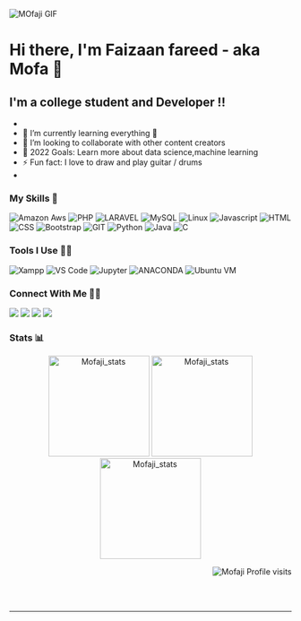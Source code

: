 ![MOfaji GIF](https://tenor.com/view/tarzan-smashing-thornberry-funny-love-gif-7938766)
# Hi there, I'm Faizaan fareed - aka Mofa 👋 





## I'm a college student and Developer !!

- 
- 🌱 I’m currently learning everything 🤣
- 👯 I’m looking to collaborate with other content creators
- 🥅 2022 Goals: Learn more about data science,machine learning
- ⚡ Fun fact: I love to draw and play guitar / drums
- 

### My Skills 🚀
![Amazon Aws](https://img.shields.io/badge/amazon-aws.svg?style=for-the-badge&logo=amazon-aws&color=232F3E)
![PHP](https://img.shields.io/badge/php-%777BB4.svg?style=for-the-badge&logo=php&logoColor=white&color=777BB4)
![LARAVEL](https://img.shields.io/badge/laravel-%FF2D20.svg?style=for-the-badge&logo=laravel&logoColor=white&color=FF2D20)
![MySQL](https://img.shields.io/badge/mysql-%4479A1.svg?style=for-the-badge&logo=mysql&logoColor=white&color=4479A1)
![Linux](https://img.shields.io/badge/linux-%FCC624.svg?style=for-the-badge&logo=linux&logoColor=black&color=FCC624)
![Javascript](https://img.shields.io/badge/javscript-%F7DF1E.svg?style=for-the-badge&logo=javascript&logoColor=black&color=F7DF1E)
![HTML](https://img.shields.io/badge/html5-%3776AB.svg?style=for-the-badge&logo=html5&logoColor=white&color=E34F26)
![CSS](https://img.shields.io/badge/css3-%1572B6.svg?style=for-the-badge&logo=css3&logoColor=white&color=1572B6)
![Bootstrap](https://img.shields.io/badge/bootstrap-%3776AB.svg?style=for-the-badge&logo=bootstrap&logoColor=white&color=563D7C)
![GIT](https://img.shields.io/badge/git-%3776AB.svg?style=for-the-badge&logo=git&logoColor=white&color=F05032)
![Python](https://img.shields.io/badge/python-%3776AB.svg?style=for-the-badge&logo=python&logoColor=white&color=3776AB)
![Java](https://img.shields.io/badge/java-%7396.svg?style=for-the-badge&logo=java&logoColor=white&color=007396)
![C](https://img.shields.io/badge/c-%3776AB.svg?style=for-the-badge&logo=c&logoColor=white&color=A8B9CC)

### Tools I Use 🔧🔨
![Xampp](https://img.shields.io/badge/xampp-%FCC624.svg?style=for-the-badge&logo=xampp&logoColor=white&color=FB7A24)
![VS Code](https://img.shields.io/badge/VS%20Code-007ACC.svg?&style=for-the-badge&logo=visual-studio-code&logoColor=white)
![Jupyter](https://img.shields.io/badge/jupyter-%3776AB.svg?style=for-the-badge&logo=jupyter&logoColor=white&color=F37626)
![ANACONDA](https://img.shields.io/badge/anaconda-42B029.svg?&style=for-the-badge&logo=anaconda&logoColor=white)
![Ubuntu VM](https://img.shields.io/badge/Ubuntu%20VM-E95420.svg?style=for-the-badge&logo=ubuntu&logoColor=white)




### Connect With Me 🤝🤝
[<img src="https://img.shields.io/badge/faizaan_fareed-%230077B5.svg?&style=for-the-badge&logo=linkedin&logoColor=white" />](https://www.linkedin.com/in/faizaan-fareed-1a7b74221/)
[<img src = "https://img.shields.io/badge/faizaan_fareed-%2320A1F1.svg?&style=for-the-badge&logo=twitter&logoColor=white">](https://twitter.com/faizaan_fareed)
[<img src = "https://img.shields.io/badge/faizaan_fareed-%181717.svg?&style=for-the-badge&logo=facebook&logoColor=white&color=1877F2">](https://www.facebook.com/faizaan_fareed)
[<img src = "https://img.shields.io/badge/faizaan_fareed-%181717.svg?&style=for-the-badge&logo=instagram&logoColor=white&color=E4405F">](https://www.instagram.com/faizaan_fareed/)

### Stats 📊
<p align="center"> 
  <img height="180em" src="https://github-readme-stats.vercel.app/api?username=Mofaji&show_icons=true" alt="Mofaji_stats" /> 
  <img height="180em" src="https://github-readme-stats.vercel.app/api/top-langs/?username=Mofaji&layout=compact" alt="Mofaji_stats" />
  <img height="180em" src="https://github-readme-streak-stats.herokuapp.com/?user=Mofaji&" alt="Mofaji_stats"/>
</p>
<p align="right"> <img src="https://komarev.com/ghpvc/?username=Mofaji" alt="Mofaji Profile visits" /></p>

<br />
<br />

---

